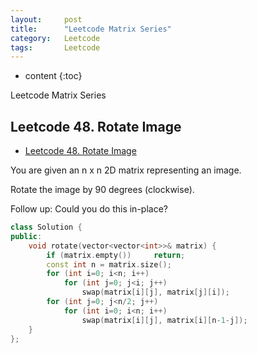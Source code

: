 ```yaml
---
layout:     post
title:      "Leetcode Matrix Series"
category:   Leetcode
tags:		Leetcode
---
```


* content
{:toc}

Leetcode Matrix Series

## Leetcode 48. Rotate Image

* [Leetcode 48. Rotate Image](https://leetcode.com/problems/rotate-image/#/description)

You are given an n x n 2D matrix representing an image.

Rotate the image by 90 degrees (clockwise).

Follow up:
Could you do this in-place?

```cpp
class Solution {
public:
    void rotate(vector<vector<int>>& matrix) {
        if (matrix.empty())     return;
        const int n = matrix.size();
        for (int i=0; i<n; i++)
            for (int j=0; j<i; j++)
                swap(matrix[i][j], matrix[j][i]);
        for (int j=0; j<n/2; j++)
            for (int i=0; i<n; i++)
                swap(matrix[i][j], matrix[i][n-1-j]);
    }
};
```



